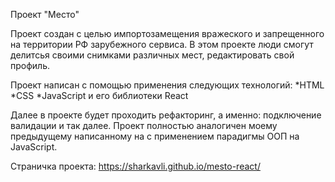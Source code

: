 Проект "Место"

Проект создан с целью импортозамещения вражеского и запрещенного на территории РФ зарубежного сервиса. В этом проекте люди смогут делитсья своими снимками различных мест, редактировать свой профиль.

Проект написан с помощью применения следующих технологий:
*HTML
*CSS
\*JavaScript
и его библиотеки React

Далее в проекте будет проходить рефакторинг, а именно: подключение валидации и так далее.
Проект полностью аналогичен моему предыдущему написанному на с применением парадигмы ООП на JavaScript.

Страничка проекта: https://sharkavli.github.io/mesto-react/
